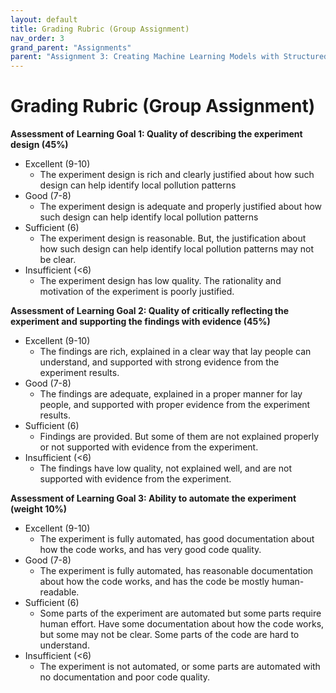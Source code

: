 ```yaml
---
layout: default
title: Grading Rubric (Group Assignment)
nav_order: 3
grand_parent: "Assignments"
parent: "Assignment 3: Creating Machine Learning Models with Structured Data"
---
```


# Grading Rubric (Group Assignment)

**Assessment of Learning Goal 1: Quality of describing the experiment design (45%)**
- Excellent (9-10)
  - The experiment design is rich and clearly justified about how such design can help identify local pollution patterns
- Good (7-8)
  - The experiment design is adequate and properly justified about how such design can help identify local pollution patterns
- Sufficient (6)
  - The experiment design is reasonable. But, the justification about how such design can help identify local pollution patterns may not be clear.
- Insufficient (<6)
  - The experiment design has low quality. The rationality and motivation of the experiment is poorly justified.

**Assessment of Learning Goal 2: Quality of critically reflecting the experiment and supporting the findings with evidence (45%)**
- Excellent (9-10)
  - The findings are rich, explained in a clear way that lay people can understand, and supported with strong evidence from the experiment results.
- Good (7-8)
  - The findings are adequate, explained in a proper manner for lay people, and supported with proper evidence from the experiment results.
- Sufficient (6)
  - Findings are provided. But some of them are not explained properly or not supported with evidence from the experiment.
- Insufficient (<6)
  - The findings have low quality, not explained well, and are not supported with evidence from the experiment.

**Assessment of Learning Goal 3: Ability to automate the experiment (weight 10%)**
- Excellent (9-10)
  - The experiment is fully automated, has good documentation about how the code works, and has very good code quality.
- Good (7-8)
  - The experiment is fully automated, has reasonable documentation about how the code works, and has the code be mostly human-readable.
- Sufficient (6)
  - Some parts of the experiment are automated but some parts require human effort. Have some documentation about how the code works, but some may not be clear. Some parts of the code are hard to understand.
- Insufficient (<6)
  - The experiment is not automated, or some parts are automated with no documentation and poor code quality.
